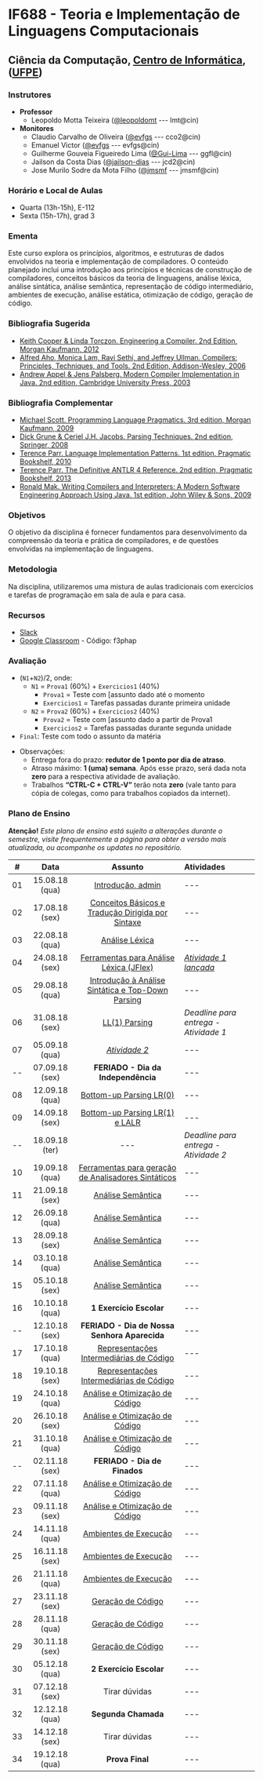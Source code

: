 # IF688 - Teoria e Implementação de Linguagens Computacionais

## Ciência da Computação, [Centro de Informática](http://www.cin.ufpe.br), ([UFPE](http://www.ufpe.br))

### Instrutores

* **Professor** 
  * Leopoldo Motta Teixeira ([@leopoldomt](https://github.com/leopoldomt) --- lmt@cin)
* **Monitores** 
  * Claudio Carvalho de Oliveira ([@evfgs](https://github.com/claudiocarvalhoo) --- cco2@cin)
  * Emanuel Victor ([@evfgs](https://github.com/evfgs) --- evfgs@cin)
  * Guilherme Gouveia Figueiredo Lima ([@Gui-Lima](https://github.com/Gui-Lima) --- ggfl@cin)
  * Jailson da Costa Dias ([@jailson-dias](https://github.com/jailson-dias) --- jcd2@cin)
  * Jose Murilo Sodre da Mota Filho ([@jmsmf](https://github.com/jmsmf) --- jmsmf@cin)
  
### Horário e Local de Aulas

* Quarta (13h-15h), E-112
* Sexta (15h-17h), grad 3

### Ementa

Este curso explora os princípios, algoritmos, e estruturas de dados envolvidos na teoria e implementação de compiladores. 
O conteúdo planejado inclui uma introdução aos princípios e técnicas de construção de compiladores, conceitos básicos da teoria de linguagens, análise léxica, análise sintática, análise semântica, representação de código intermediário, ambientes de execução, análise estática, otimização de código, geração de código.

### Bibliografia Sugerida

- [Keith Cooper & Linda Torczon. Engineering a Compiler. 2nd Edition, Morgan Kaufmann, 2012](https://www.elsevier.com/books/engineering-a-compiler/cooper/978-0-12-088478-0)
- [Alfred Aho, Monica Lam, Ravi Sethi, and Jeffrey Ullman. Compilers: Principles, Techniques, and Tools. 2nd Edition, Addison-Wesley, 2006](http://dragonbook.stanford.edu)
- [Andrew Appel & Jens Palsberg. Modern Compiler Implementation in Java. 2nd edition, Cambridge University Press, 2003](https://www.cs.princeton.edu/~appel/modern/java/)

### Bibliografia Complementar
- [Michael Scott. Programming Language Pragmatics. 3rd edition, Morgan Kaufmann, 2009](https://www.cs.rochester.edu/u/scott/pragmatics/3e/)
- [Dick Grune & Ceriel J.H. Jacobs. Parsing Techniques. 2nd edition, Springer, 2008](https://dickgrune.com/Books/PTAPG_2nd_Edition/)
- [Terence Parr. Language Implementation Patterns. 1st edition, Pragmatic Bookshelf, 2010](https://pragprog.com/book/tpdsl/language-implementation-patterns)
- [Terence Parr. The Definitive ANTLR 4 Reference. 2nd edition, Pragmatic Bookshelf, 2013](https://pragprog.com/book/tpantlr2/the-definitive-antlr-4-reference)
- [Ronald Mak. Writing Compilers and Interpreters: A Modern Software Engineering Approach Using Java. 1st edition, John Wiley & Sons, 2009](http://www.wiley.com/WileyCDA/WileyTitle/productCd-0470177071.html)

### Objetivos

O objetivo da disciplina é fornecer fundamentos para desenvolvimento da compreensão da teoria e prática de compiladores, e de questões envolvidas na implementação de linguagens.

### Metodologia

Na disciplina, utilizaremos uma mistura de aulas tradicionais com exercícios e tarefas de programação em sala de aula e para casa. 

### Recursos

- [Slack](http://if688.slack.com)
- [Google Classroom](http://classroom.google.com) - Código: f3phap

### Avaliação

* (`N1`+`N2`)/2, onde:
  * `N1` = `Prova1` (60%) + `Exercicios1` (40%)
    * `Prova1` = Teste com [assunto dado até o momento
    * `Exercicios1` = Tarefas passadas durante primeira unidade
  * `N2` = `Prova2` (60%) + `Exercicios2` (40%)
    * `Prova2` = Teste com [assunto dado a partir de Prova1 
    * `Exercicios2` = Tarefas passadas durante segunda unidade
* `Final`: Teste com todo o assunto da matéria

- Observações:
  - Entrega fora do prazo: **redutor de 1 ponto por dia de atraso**. 
  - Atraso máximo: **1 (uma) semana**. Após esse prazo, será dada nota **zero** para a respectiva atividade de avaliação.
  - Trabalhos **“CTRL-C + CTRL-V”** terão nota **zero** (vale tanto para cópia de colegas, como para trabalhos copiados da internet).

### Plano de Ensino

**Atenção!** 
*Este plano de ensino está sujeito a alterações durante o semestre, visite frequentemente a página para obter a versão mais atualizada, ou acompanhe os updates no repositório.*

| # | Data | Assunto | Atividades |
|:---:|:----:|:----------------------:|:----------------------|
| 01 | 15.08.18 (qua) | [Introdução, admin](2018-08-15.md) | --- |
| 02 | 17.08.18 (sex) | [Conceitos Básicos e Tradução Dirigida por Sintaxe](2018-08-17.md) | --- |
| 03 | 22.08.18 (qua) | [Análise Léxica](2018-08-22.md) | --- |
| 04 | 24.08.18 (sex) | [Ferramentas para Análise Léxica (JFlex)](2018-08-24.md) | [*Atividade 1 lançada*](atividades/01-AutoJflexTest) |
| 05 | 29.08.18 (qua) | [Introdução à Análise Sintática e Top-Down Parsing](2018-08-29.md) | --- |
| 06 | 31.08.18 (sex) | [LL(1) Parsing](2018-08-31.md) | *Deadline para entrega - Atividade 1* |
| 07 | 05.09.18 (qua) | [*Atividade 2*](atividades/02-FirstFollow) | --- |
| -- | 07.09.18 (sex) | **FERIADO - Dia da Independência** | --- |
| 08 | 12.09.18 (qua) | [Bottom-up Parsing LR(0)](#) | --- |
| 09 | 14.09.18 (sex) | [Bottom-up Parsing LR(1) e LALR](#) | --- |
| -- | 18.09.18 (ter) | --- | *Deadline para entrega - Atividade 2* |
| 10 | 19.09.18 (qua) | [Ferramentas para geração de Analisadores Sintáticos](#) | --- |
| 11 | 21.09.18 (sex) | [Análise Semântica](#) | --- |
| 12 | 26.09.18 (qua) | [Análise Semântica](#) | --- |
| 13 | 28.09.18 (sex) | [Análise Semântica](#) | --- |
| 14 | 03.10.18 (qua) | [Análise Semântica](#) | --- |
| 15 | 05.10.18 (sex) | [Análise Semântica](#) | --- |
| 16 | 10.10.18 (qua) | **1 Exercício Escolar** | --- |
| -- | 12.10.18 (sex) | **FERIADO - Dia de Nossa Senhora Aparecida** | --- |
| 17 | 17.10.18 (qua) | [Representações Intermediárias de Código](#) | --- |
| 18 | 19.10.18 (sex) | [Representações Intermediárias de Código](#) | --- |
| 19 | 24.10.18 (qua) | [Análise e Otimização de Código](#) | --- |
| 20 | 26.10.18 (sex) | [Análise e Otimização de Código](#) | --- |
| 21 | 31.10.18 (qua) | [Análise e Otimização de Código](#) | --- |
| -- | 02.11.18 (sex) | **FERIADO - Dia de Finados** | --- |
| 22 | 07.11.18 (qua) | [Análise e Otimização de Código](#) | --- |
| 23 | 09.11.18 (sex) | [Análise e Otimização de Código](#) | --- |
| 24 | 14.11.18 (qua) | [Ambientes de Execução](#) | --- |
| 25 | 16.11.18 (sex) | [Ambientes de Execução](#) | --- |
| 26 | 21.11.18 (qua) | [Ambientes de Execução](#) | --- |
| 27 | 23.11.18 (sex) | [Geração de Código](#) | --- |
| 28 | 28.11.18 (qua) | [Geração de Código](#) | --- |
| 29 | 30.11.18 (sex) | [Geração de Código](#) | --- |
| 30 | 05.12.18 (qua) | **2 Exercício Escolar** | --- |
| 31 | 07.12.18 (sex) | Tirar dúvidas | --- |
| 32 | 12.12.18 (qua) | **Segunda Chamada**  | --- |
| 33 | 14.12.18 (sex) | Tirar dúvidas | --- |
| 34 | 19.12.18 (qua) | **Prova Final**  | --- |